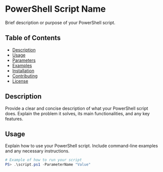 # PowerShell Script Name

Brief description or purpose of your PowerShell script.

## Table of Contents

- [Description](#description)
- [Usage](#usage)
- [Parameters](#parameters)
- [Examples](#examples)
- [Installation](#installation)
- [Contributing](#contributing)
- [License](#license)

## Description

Provide a clear and concise description of what your PowerShell script does. Explain the problem it solves, its main functionalities, and any key features.

## Usage

Explain how to use your PowerShell script. Include command-line examples and any necessary instructions.

```powershell
# Example of how to run your script
PS> .\script.ps1 -ParameterName "Value"
